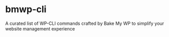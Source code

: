 # bmwp-cli
A curated list of WP-CLI commands crafted by Bake My WP to simplify your website management experience
